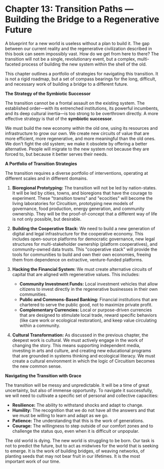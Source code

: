 # Chapter 13: Transition Paths — Building the Bridge to a Regenerative Future

A blueprint for a new world is useless without a plan to build it. The gap between our current reality and the regenerative civilization described in this book can seem impossibly vast. How do we get from here to there? The transition will not be a single, revolutionary event, but a complex, multi-faceted process of building the new system within the shell of the old.

This chapter outlines a portfolio of strategies for navigating this transition. It is not a rigid roadmap, but a set of compass bearings for the long, difficult, and necessary work of building a bridge to a different future.

**The Strategy of the Symbiotic Successor**

The transition cannot be a frontal assault on the existing system. The established order—with its entrenched institutions, its powerful incumbents, and its deep cultural inertia—is too strong to be overthrown directly. A more effective strategy is that of the **symbiotic successor**.

We must build the new economy *within* the old one, using its resources and infrastructure to grow our own. We create new circuits of value that are more efficient, more regenerative, and more meaningful than the old ones. We don't fight the old system; we make it obsolete by offering a better alternative. People will migrate to the new system not because they are forced to, but because it better serves their needs.

**A Portfolio of Transition Strategies**

The transition requires a diverse portfolio of interventions, operating at different scales and in different domains.

1.  **Bioregional Prototyping:** The transition will not be led by nation-states. It will be led by cities, towns, and bioregions that have the courage to experiment. These "transition towns" and "ecocities" will become the living laboratories for Circuitism, prototyping new models of governance, food production, energy generation, and community ownership. They will be the proof-of-concept that a different way of life is not only possible, but desirable.

2.  **Building the Cooperative Stack:** We need to build a new generation of digital and legal infrastructure for the cooperative economy. This includes open-source platforms for democratic governance, new legal structures for multi-stakeholder ownership (platform cooperatives), and community-owned data trusts. This "cooperative stack" will provide the tools for communities to build and own their own economies, freeing them from dependence on extractive, venture-funded platforms.

3.  **Hacking the Financial System:** We must create alternative circuits of capital that are aligned with regenerative values. This includes:
    *   **Community Investment Funds:** Local investment vehicles that allow citizens to invest directly in the regenerative businesses in their own communities.
    *   **Public and Commons-Based Banking:** Financial institutions that are chartered to serve the public good, not to maximize private profit.
    *   **Complementary Currencies:** Local or purpose-driven currencies that are designed to stimulate local trade, reward specific behaviors (like care work or ecological restoration), and keep value circulating within a community.

4.  **Cultural Transformation:** As discussed in the previous chapter, the deepest work is cultural. We must actively engage in the work of changing the story. This means supporting independent media, investing in arts and culture, and creating new educational programs that are grounded in systems thinking and ecological literacy. We must create a cultural environment in which the logic of Circuitism becomes the new common sense.

**Navigating the Transition with Grace**

The transition will be messy and unpredictable. It will be a time of great uncertainty, but also of immense opportunity. To navigate it successfully, we will need to cultivate a specific set of personal and collective capacities:

*   **Resilience:** The ability to withstand shocks and adapt to change.
*   **Humility:** The recognition that we do not have all the answers and that we must be willing to learn and adapt as we go.
*   **Patience:** The understanding that this is the work of generations.
*   **Courage:** The willingness to step outside of our comfort zones and to challenge the status quo, even when it is difficult or unpopular.

The old world is dying. The new world is struggling to be born. Our task is not to predict the future, but to act as midwives for the world that is seeking to emerge. It is the work of building bridges, of weaving networks, of planting seeds that may not bear fruit in our lifetimes. It is the most important work of our time.
